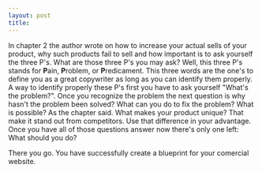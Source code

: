```yaml
---
layout: post
title: 
---
```


In chapter 2 the author wrote on how to increase your actual sells of your product, why such products fail to sell and how important is to ask yourself the three P's. What are those three P's you may ask?
Well, this three P's stands for **P**ain, **P**roblem, or **P**redicament. This three words are the one's to define you as a great copywriter as long as you can identify them properly.
A way to identify properly these P's first you have to ask yourself "What's the problem?". Once you recognize the problem the next question is why hasn't the problem been solved?
What can you do to fix the problem? What is possible? As the chapter said. What makes your product unique? That make it stand out from competitors. Use that difference in your advantage. 
Once you have all of those questions answer now there's only one left: What should you do? 

There you go. You have successfully create a blueprint for your comercial website. 
